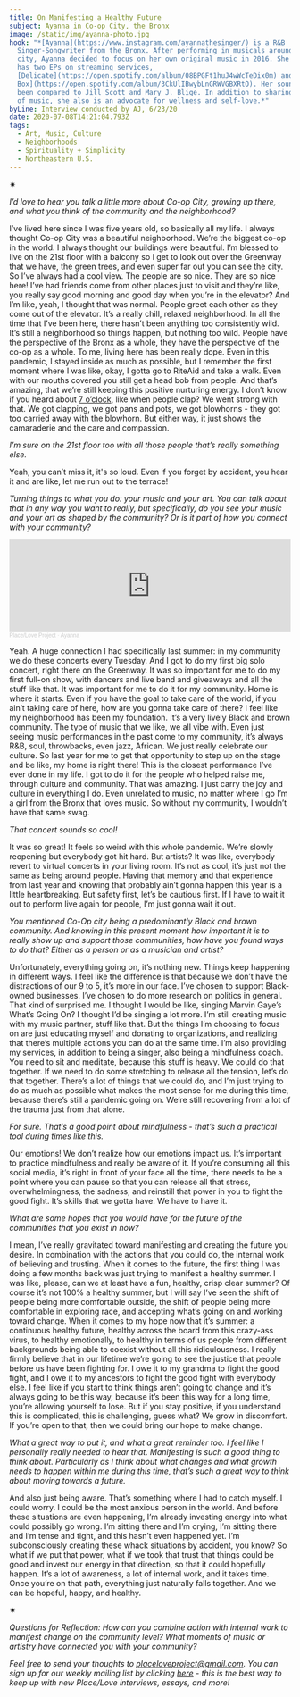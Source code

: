 ```yaml
---
title: On Manifesting a Healthy Future
subject: Ayanna in Co-op City, the Bronx
image: /static/img/ayanna-photo.jpg
hook: "*[Ayanna](https://www.instagram.com/ayannathesinger/) is a R&B
  Singer-Songwriter from the Bronx. After performing in musicals around the
  city, Ayanna decided to focus on her own original music in 2016. She currently
  has two EPs on streaming services,
  [Delicate](https://open.spotify.com/album/08BPGFt1huJ4wWcTeDix0m) and [Love
  Box](https://open.spotify.com/album/3CkUlIBwybLnGRWVGBXRtO). Her sound has
  been compared to Jill Scott and Mary J. Blige. In addition to sharing her joy
  of music, she also is an advocate for wellness and self-love.*"
byLine: Interview conducted by AJ, 6/23/20
date: 2020-07-08T14:21:04.793Z
tags:
  - Art, Music, Culture
  - Neighborhoods
  - Spirituality + Simplicity
  - Northeastern U.S.
---
```

<div>✷</div>

*I’d love to hear you talk a little more about Co-op City, growing up there, and what you think of the community and the neighborhood?*

I’ve lived here since I was five years old, so basically all my life. I always thought Co-op City was a beautiful neighborhood. We’re the biggest co-op in the world. I always thought our buildings were beautiful. I’m blessed to live on the 21st floor with a balcony so I get to look out over the Greenway that we have, the green trees, and even super far out you can see the city. So I’ve always had a cool view. The people are so nice. They are so nice here! I’ve had friends come from other places just to visit and they’re like, you really say good morning and good day when you’re in the elevator? And I’m like, yeah, I thought that was normal. People greet each other as they come out of the elevator. It’s a really chill, relaxed neighborhood. In all the time that I’ve been here, there hasn’t been anything too consistently wild. It’s still a neighborhood so things happen, but nothing too wild. People have the perspective of the Bronx as a whole, they have the perspective of the co-op as a whole. To me, living here has been really dope. Even in this pandemic, I stayed inside as much as possible, but I remember the first moment where I was like, okay, I gotta go to RiteAid and take a walk. Even with our mouths covered you still get a head bob from people. And that’s amazing, that we’re still keeping this positive nurturing energy. I don’t know if you heard about [7 o’clock](https://www.nytimes.com/interactive/2020/04/10/nyregion/nyc-7pm-cheer-thank-you-coronavirus.html), like when people clap? We went strong with that. We got clapping, we got pans and pots, we got blowhorns - they got too carried away with the blowhorn. But either way, it just shows the camaraderie and the care and compassion.

*I’m sure on the 21st floor too with all those people that’s really something else.*

Yeah, you can’t miss it, it's so loud. Even if you forget by accident, you hear it and are like, let me run out to the terrace!

*Turning things to what you do: your music and your art. You can talk about that in any way you want to really, but specifically, do you see your music and your art as shaped by the community? Or is it part of how you connect with your community?*

<iframe width="100%" height="166" scrolling="no" frameborder="no" allow="autoplay" src="https://w.soundcloud.com/player/?url=https%3A//api.soundcloud.com/tracks/853721995&color=%23ff5500&auto_play=false&hide_related=false&show_comments=true&show_user=true&show_reposts=false&show_teaser=true"></iframe><div style="font-size: 10px; color: #cccccc;line-break: anywhere;word-break: normal;overflow: hidden;white-space: nowrap;text-overflow: ellipsis; font-family: Interstate,Lucida Grande,Lucida Sans Unicode,Lucida Sans,Garuda,Verdana,Tahoma,sans-serif;font-weight: 100;"><a href="https://soundcloud.com/place-love-project" title="Place/Love Project" target="_blank" style="color: #cccccc; text-decoration: none;">Place/Love Project</a> · <a href="https://soundcloud.com/place-love-project/ayanna" title="Ayanna" target="_blank" style="color: #cccccc; text-decoration: none;">Ayanna</a></div>

Yeah. A huge connection I had specifically last summer: in my community we do these concerts every Tuesday. And I got to do my first big solo concert, right there on the Greenway. It was so important for me to do my first full-on show, with dancers and live band and giveaways and all the stuff like that. It was important for me to do it for my community. Home is where it starts. Even if you have the goal to take care of the world, if you ain’t taking care of here, how are you gonna take care of there? I feel like my neighborhood has been my foundation. It’s a very lively Black and brown community. The type of music that we like, we all vibe with. Even just seeing music performances in the past come to my community, it’s always R&B, soul, throwbacks, even jazz, African. We just really celebrate our culture. So last year for me to get that opportunity to step up on the stage and be like, my home is right there! This is the closest performance I’ve ever done in my life. I got to do it for the people who helped raise me, through culture and community. That was amazing. I just carry the joy and culture in everything I do. Even unrelated to music, no matter where I go I’m a girl from the Bronx that loves music. So without my community, I wouldn’t have that same swag.

*That concert sounds so cool!*

It was so great! It feels so weird with this whole pandemic. We’re slowly reopening but everybody got hit hard. But artists? It was like, everybody revert to virtual concerts in your living room. It’s not as cool, it’s just not the same as being around people. Having that memory and that experience from last year and knowing that probably ain’t gonna happen this year is a little heartbreaking. But safety first, let’s be cautious first. If I have to wait it out to perform live again for people, I’m just gonna wait it out.

*You mentioned Co-Op city being a predominantly Black and brown community. And knowing in this present moment how important it is to really show up and support those communities, how have you found ways to do that? Either as a person or as a musician and artist?*

Unfortunately, everything going on, it’s nothing new. Things keep happening in different ways. I feel like the difference is that because we don’t have the distractions of our 9 to 5, it’s more in our face. I’ve chosen to support Black-owned businesses. I’ve chosen to do more research on politics in general. That kind of surprised me. I thought I would be like, singing Marvin Gaye’s What’s Going On? I thought I’d be singing a lot more. I’m still creating music with my music partner, stuff like that. But the things I’m choosing to focus on are just educating myself and donating to organizations, and realizing that there’s multiple actions you can do at the same time. I’m also providing my services, in addition to being a singer, also being a mindfulness coach. You need to sit and meditate, because this stuff is heavy. We could do that together. If we need to do some stretching to release all the tension, let’s do that together. There’s a lot of things that we could do, and I’m just trying to do as much as possible what makes the most sense for me during this time, because there’s still a pandemic going on. We’re still recovering from a lot of the trauma just from that alone.

*For sure. That’s a good point about mindfulness - that’s such a practical tool during times like this.*

Our emotions! We don’t realize how our emotions impact us. It’s important to practice mindfulness and really be aware of it. If you’re consuming all this social media, it’s right in front of your face all the time, there needs to be a point where you can pause so that you can release all that stress, overwhelmingness, the sadness, and reinstill that power in you to fight the good fight. It’s skills that we gotta have. We have to have it.

*What are some hopes that you would have for the future of the communities that you exist in now?*

I mean, I’ve really gravitated toward manifesting and creating the future you desire. In combination with the actions that you could do, the internal work of believing and trusting. When it comes to the future, the first thing I was doing a few months back was just trying to manifest a healthy summer. I was like, please, can we at least have a fun, healthy, crisp clear summer? Of course it’s not 100% a healthy summer, but I will say I’ve seen the shift of people being more comfortable outside, the shift of people being more comfortable in exploring race, and accepting what’s going on and working toward change. When it comes to my hope now that it’s summer: a continuous healthy future, healthy across the board from this crazy-ass virus, to healthy emotionally, to healthy in terms of us people from different backgrounds being able to coexist without all this ridiculousness. I really firmly believe that in our lifetime we’re going to see the justice that people before us have been fighting for. I owe it to my grandma to fight the good fight, and I owe it to my ancestors to fight the good fight with everybody else. I feel like if you start to think things aren’t going to change and it’s always going to be this way, because it’s been this way for a long time, you’re allowing yourself to lose. But if you stay positive, if you understand this is complicated, this is challenging, guess what? We grow in discomfort. If you’re open to that, then we could bring our hope to make change.

*What a great way to put it, and what a great reminder too. I feel like I personally really needed to hear that. Manifesting is such a good thing to think about. Particularly as I think about what changes and what growth needs to happen within me during this time, that’s such a great way to think about moving towards a future.*

And also just being aware. That’s something where I had to catch myself. I could worry. I could be the most anxious person in the world. And before these situations are even happening, I’m already investing energy into what could possibly go wrong. I’m sitting there and I’m crying, I’m sitting there and I’m tense and tight, and this hasn’t even happened yet. I’m subconsciously creating these whack situations by accident, you know? So what if we put that power, what if we took that trust that things could be good and invest our energy in that direction, so that it could hopefully happen. It’s a lot of awareness, a lot of internal work, and it takes time. Once you’re on that path, everything just naturally falls together. And we can be hopeful, happy, and healthy.

<div>✷</div>

*Questions for Reflection: How can you combine action with internal work to manifest change on the community level? What moments of music or artistry have connected you with your community?*

*Feel free to send your thoughts to [placeloveproject@gmail.com](mailto:placeloveproject@gmail.com). You can sign up for our weekly mailing list by clicking [here](https://placeloveproject.substack.com/welcome) - this is the best way to keep up with new Place/Love interviews, essays, and more!*